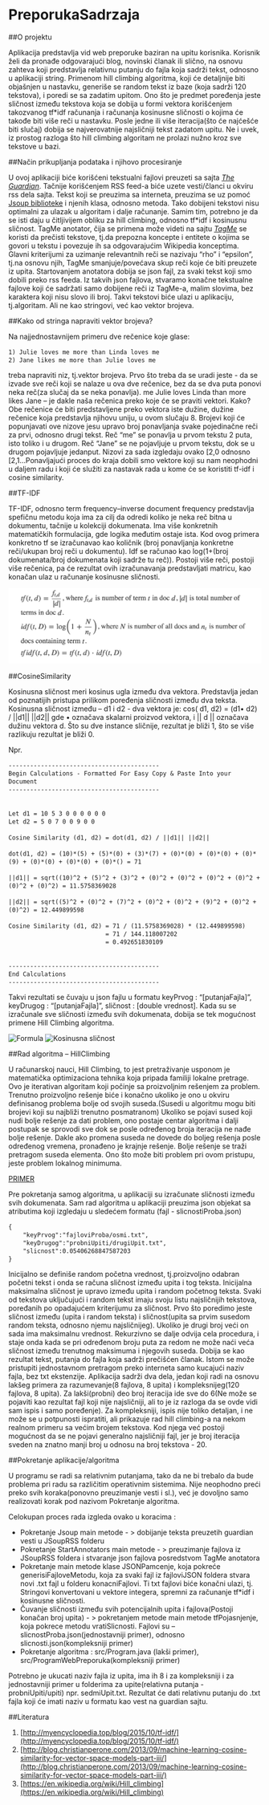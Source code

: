 # PreporukaSadrzaja

##O projektu

Aplikacija predstavlja vid web preporuke baziran na upitu korisnika. Korisnik želi da pronađe odgovarajući blog, novinski članak ili slično, na osnovu zahteva koji predstavlja relativnu putanju do fajla koja sadrži tekst, odnosno u aplikaciji string. Primenom hill climbing algoritma, koji će detaljnije biti objašnjen u nastavku, generiše se random tekst iz baze (koja sadrži 120 tekstova), i poredi se sa zadatim upitom. Ono što je predmet poređenja jeste sličnost između tekstova koja se dobija u formi vektora korišćenjem takozvanog tf*idf računanja i računanja kosinusne sličnosti o kojima će takođe biti više reči u nastavku. Posle jedne ili više iteracija(što će najćešće biti slučaj) dobija se najverovatnije najsličniji tekst zadatom upitu. Ne i uvek, iz prostog razloga što hill climbing algoritam ne prolazi nužno kroz sve tekstove u bazi. 

##Način prikupljanja podataka i njihovo procesiranje

U ovoj aplikaciji biće korišćeni tekstualni fajlovi preuzeti sa sajta [*The Guardian*](https://www.theguardian.com). Tačnije korišćenjem RSS feed-a biće uzete vesti/članci u okviru rss dela sajta. Tekst koji se preuzima sa interneta, preuzima se uz pomoć [Jsoup biblioteke](https://jsoup.org/) i njenih klasa, odnosno metoda. Tako dobijeni tekstovi nisu optimalni za ulazak u algoritam i dalje računanje. Samim tim, potrebno je da se isti daju u čitljivijem obliku za hill climbing, odnosno tf*idf i kosinusnu sličnost. TagMe anotator, čija se primena može videti na sajtu [*TagMe*](https://tagme.d4science.org/tagme/) se koristi da prečisti tekstove, tj.da  prepozna koncepte i entitete o kojima se govori u tekstu i povezuje ih sa odgovarajućim Wikipedia konceptima. Glavni kriterijumi za uzimanje relevantnih reči se nazivaju “rho” i “epsilon”, tj.na osnovu njih, TagMe smanjuje/povećava skup reči koje će biti preuzete iz upita. Startovanjem anotatora dobija se json fajl, za svaki tekst koji smo dobili preko rss feeda. Iz takvih json fajlova, stvaramo konačne tekstualne fajlove koji će sadržati samo dobijene reči iz TagMe-a, malim slovima, bez karaktera koji nisu slovo ili broj. Takvi tekstovi biće ulazi u aplikaciju, tj.algoritam. Ali ne kao stringovi, već kao vektor brojeva. 

##Kako od stringa napraviti vektor brojeva?

Na najjednostavnijem primeru dve rečenice koje glase:
```
1) Julie loves me more than Linda loves me 
2) Jane likes me more than Julie loves me
```
treba napraviti niz, tj.vektor brojeva. Prvo što treba da se uradi jeste - da se izvade sve reči koji se nalaze u ova dve rečenice, bez da se dva puta ponovi neka reč(za slučaj da se neka ponavlja). me Julie loves Linda than more likes Jane – je dakle naša rečenica preko koje će se praviti vektori. Kako? Obe rečenice će biti predstavljene preko vektora iste dužine, dužine rečenice koja predstavlja njihovu uniju, u ovom slučaju 8. Brojevi koji će popunjavati ove nizove jesu upravo broj ponavljanja svake pojedinačne reči za prvi, odnosno drugi tekst. Reč “me” se ponavlja u prvom tekstu 2 puta, isto toliko i u drugom. Reč “Jane” se ne pojavljuje u prvom tekstu, dok se u drugom pojavljuje jedanput. Nizovi za sada izgledaju ovako [2,0 odnosno [2,1…Ponavljajući proces do kraja dobili smo vektore koji su nam neophodni u daljem radu i koji će služiti za nastavak rada u kome će se koristiti tf-idf i cosine similarity.

##TF-IDF

TF-IDF, odnosno term frequency–inverse document frequency predstavlja spefičnu metodu koja ima za cilj da odredi koliko je neka reč bitna u dokumentu, tačnije u kolekciji dokumenata. Ima više konkretnih matematičkih formulacija, gde logika međutim ostaje ista. Kod ovog primera konkretno tf se izračunavao kao količnik (broj ponavljanja konkretne reči/ukupan broj reči u dokumentu). Idf se računao kao log(1+(broj dokumenata/broj dokumenata koji sadrže tu reč)). Postoji više reči, postoji više rečenica, pa će rezultat ovih izračunavanja predstavljati matricu, kao konačan ulaz u računanje kosinusne sličnosti.

![Tf IDF](tfidf.png)

##CosineSimilarity

Kosinusna sličnost meri kosinus ugla između dva vektora. Predstavlja jedan od poznatijih pristupa prilikom poređenja sličnosti između dva teksta. Kosinusna sličnost između – d1 i d2 - dva vektora je: cos( d1, d2) = (d1• d2) / ||d1|| ||d2|| gde • označava skalarni proizvod vektora, i || d || označava dužinu vektora d. Što su dve instance sličnije, rezultat je bliži 1, što se više razlikuju rezultat je bliži 0.

Npr. 

```
------------------------------------------
Begin Calculations - Formatted For Easy Copy & Paste Into your Document
------------------------------------------


Let d1 = 10 5 3 0 0 0 0 0 0
Let d2 = 5 0 7 0 0 9 0 0

Cosine Similarity (d1, d2) = dot(d1, d2) / ||d1|| ||d2||

dot(d1, d2) = (10)*(5) + (5)*(0) + (3)*(7) + (0)*(0) + (0)*(0) + (0)*(9) + (0)*(0) + (0)*(0) + (0)*() = 71

||d1|| = sqrt((10)^2 + (5)^2 + (3)^2 + (0)^2 + (0)^2 + (0)^2 + (0)^2 + (0)^2 + (0)^2) = 11.5758369028

||d2|| = sqrt((5)^2 + (0)^2 + (7)^2 + (0)^2 + (0)^2 + (9)^2 + (0)^2 + (0)^2) = 12.449899598

Cosine Similarity (d1, d2) = 71 / (11.5758369028) * (12.449899598)
                           = 71 / 144.118007202
                           = 0.492651830109


------------------------------------------
End Calculations
------------------------------------------
```

Takvi rezultati se čuvaju u json fajlu u formatu keyPrvog : “[putanjaFajla]”, keyDrugog : “[putanjaFajla]”, sličnost : [double vrednost]. Kada su se izračunale sve sličnosti između svih dokumenata, dobija se tek mogućnost primene Hill Climbing algoritma.

![Formula](http://i.imgur.com/fyqLo.png)   ![Kosinusna sličnost](http://blog.christianperone.com/wp-content/uploads/2013/09/Dot_Product.png)

##Rad algoritma – HillClimbing

U računarskoj nauci, Hill Climbing, to jest pretraživanje usponom je matematička optimizaciona tehnika koja pripada familiji lokalne pretrage. Ovo je iterativan algoritam koji počinje sa proizvoljnim rešenjem za problem. Trenutno proizvoljno rešenje biće i konačno ukoliko je ono u okviru definisanog problema bolje od svojih suseda.(Susedi u algoritmu mogu biti brojevi koji su najbliži trenutno posmatranom) Ukoliko se pojavi sused koji nudi bolje rešenje za dati problem, ono postaje centar algoritma i dalji postupak se sprovodi sve dok se posle određenog broja iteracija ne nađe bolje rešenje. Dakle ako promena suseda ne dovede do boljeg rešenja posle određenog vremena, pronađeno je krajnje rešenje. Bolje rešenje se traži pretragom suseda elementa. Ono što može biti problem pri ovom pristupu, jeste problem lokalnog minimuma. 

[PRIMER](https://en.wikipedia.org/wiki/Hill_climbing#/media/File:Hill_Climbing_with_Simulated_Annealing.gif)

Pre pokretanja samog algoritma, u aplikaciji su izračunate sličnosti između svih dokumenata. Sam rad algoritma u aplikaciji preuzima json objekat sa atributima koji izgledaju u sledećem formatu (fajl - slicnostiProba.json) 
```
{	
	"keyPrvog":"fajloviProba/osmi.txt",
	"keyDrugog":"probniUpiti/drugiUpit.txt",
	"slicnost":0.05406268847587203
}
```
Inicijalno se definiše random početna vrednost, tj.proizvoljno odabran početni tekst i onda se računa sličnost između upita i tog teksta. Inicijalna maksimalna sličnost je upravo između upita i random početnog teksta. Svaki od tekstova uključujući i random tekst imaju svoju listu najsličnijih tekstova, poređanih po opadajućem kriterijumu za sličnost. Prvo što poredimo jeste sličnost između (upita i random teksta) i sličnost(upita sa prvim susedom random teksta, odnosno njemu najsličnijeg). Ukoliko je drugi broj veći on sada ima maksimalnu vrednost. Rekurzivno se dalje odvija cela procedura, i staje onda kada se pri određenom broju puta za redom ne može naći veća sličnost između trenutnog maksimuma i njegovih suseda. Dobija se kao rezultat tekst, putanja do fajla koja sadrži prečišćen članak. Istom se može pristupiti jednostavnom pretragom preko interneta samo kucajući naziv fajla, bez txt ekstenzije.
Aplikacija sadrži dva dela, jedan koji radi na osnovu lakšeg primera za razumevanje(8 fajlova, 8 upita) i kompleksnijeg(120 fajlova, 8 upita). Za lakši(probni) deo broj iteracija ide sve do 6(Ne može se pojaviti kao rezultat fajl koji nije najsličniji, ali to je iz razloga da se ovde vidi sam ispis i samo poređenje). Za kompleksniji, ispis nije toliko detaljan, i ne može se u potpunosti ispratiti, ali prikazuje rad hill climbing-a na nekom realnom primeru sa većim brojem tekstova. Kod njega već postoji mogućnost da se ne pojavi generalno najsličniji fajl, jer je broj iteracija sveden na znatno manji broj u odnosu na broj tekstova - 20. 

##Pokretanje aplikacije/algoritma

U programu se radi sa relativnim putanjama, tako da ne bi trebalo da bude problema pri radu sa različitim operativnim sistemima. Nije neophodno preći preko svih koraka(ponovno preuzimanje vesti i sl.), već je dovoljno samo realizovati korak pod nazivom Pokretanje algoritma.

Celokupan proces rada izgleda ovako u koracima : 
*  Pokretanje Jsoup main metode - > dobijanje teksta preuzetih guardian vesti u JSoupRSS folderu
*	Pokretanje StartAnnotators main metode - > preuzimanje fajlova iz JSoupRSS foldera i stvaranje json fajlova posredstvom TagMe anotatora
*	Pokretanje main metode klase JSONPamcenje, koja pokreće generisiFajloveMetodu, koja za svaki fajl iz fajloviJSON foldera stvara novi .txt fajl u folderu konacniFajlovi. Ti txt fajlovi biće konačni ulazi, tj. Stringovi konvertovani u vektore integera, spremni za računanje tf*idf i kosinusne sličnosti. 
*	Čuvanje sličnosti između svih potencijalnih upita i fajlova(Postoji konačan broj upita) - > pokretanjem metode main metode tfPojasnjenje, koja pokrece metodu vratiSlicnosti. Fajlovi su – slicnostProba.json(jednostavniji primer), odnosno slicnosti.json(kompleksniji primer)
*	Pokretanje algoritma : src/Program.java (lakši primer), src/ProgramWebPreporuka(kompleksniji primer)

Potrebno je ukucati naziv fajla iz upita, ima ih 8 i za kompleksniji i za jednostavniji primer u folderima za upite(relativna putanja - probniUpiti/upiti) npr. sedmiUpit.txt. Rezultat će dati relativnu putanju do .txt fajla koji će imati naziv u formatu kao vest na guardian sajtu. 

##Literatura

1.  [http://myencyclopedia.top/blog/2015/10/tf-idf/](http://myencyclopedia.top/blog/2015/10/tf-idf/)
2.  [http://blog.christianperone.com/2013/09/machine-learning-cosine-similarity-for-vector-space-models-part-iii/](http://blog.christianperone.com/2013/09/machine-learning-cosine-similarity-for-vector-space-models-part-iii/)  
3.  [https://en.wikipedia.org/wiki/Hill_climbing](https://en.wikipedia.org/wiki/Hill_climbing)

